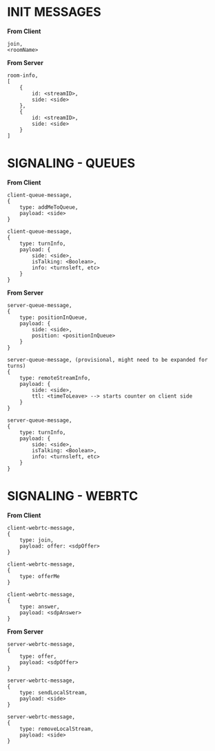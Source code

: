 INIT MESSAGES
=====================
**From Client**

```
join,
<roomName>
```

**From Server**

```
room-info,
[
	{
		id: <streamID>,
		side: <side>
	},
	{
		id: <streamID>,
		side: <side>
	}
]
```


SIGNALING - QUEUES
=====================
**From Client**

```
client-queue-message,
{
	type: addMeToQueue,
	payload: <side>
}
```

```
client-queue-message,
{
	type: turnInfo,
	payload: {
		side: <side>,
		isTalking: <Boolean>,
		info: <turnsleft, etc>
	}
}
```


**From Server**

```
server-queue-message,
{
	type: positionInQueue,
	payload: {
		side: <side>,
		position: <positionInQueue>
	}
}
```

```
server-queue-message, (provisional, might need to be expanded for turns)
{
	type: remoteStreamInfo,
	payload: {
		side: <side>,
		ttl: <timeToLeave> --> starts counter on client side	
	}
}
```

```
server-queue-message,
{
	type: turnInfo,
	payload: {
		side: <side>,
		isTalking: <Boolean>,
		info: <turnsleft, etc>
	}
}
```


SIGNALING - WEBRTC
=====================
**From Client**

```
client-webrtc-message,
{
	type: join,
	payload: offer: <sdpOffer>
}
```

```
client-webrtc-message,
{
	type: offerMe
}
```

```
client-webrtc-message,
{
	type: answer,
	payload: <sdpAnswer>
}
```

**From Server**
```
server-webrtc-message,
{
	type: offer,
	payload: <sdpOffer>
}
```

```
server-webrtc-message,
{
	type: sendLocalStream,
	payload: <side>
}
```

```
server-webrtc-message,
{
	type: removeLocalStream,
	payload: <side>
}
```
